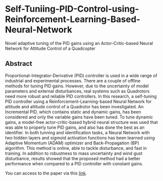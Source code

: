 # Self-Tuniing-PID-Control-using-Reinforcement-Learning-Based-Neural-Network
Novel adaptive tuning of the PID gains using an Actor-Critic-based Neural Network for Attitude Control of a Quadcopter

## Abstract

Proportional-Integrator-Derivative (PID) controller is used in a wide range of industrial and experimental processes.
There are a couple of offline methods for tuning PID gains. However, due to the uncertainty of model parameters and
external disturbances, real systems such as Quadrotors need more robust and reliable PID controllers. In this research, a
self-tuning PID controller using a Reinforcement-Learning-based Neural Network for attitude and altitude control of a Quadrotor
has been investigated. An Incremental PID, which contains static and dynamic gains, has been considered and only the variable
gains have been tuned. To tune dynamic gains, a model-free actor-critic-based hybrid neural structure was used that was
able to properly tune PID gains, and also has done the best as an identifier. In both tunning and identification tasks, a Neural
Network with two hidden layers and sigmoid activation functions has been learned using Adaptive Momentum (ADAM) optimizer
and Back-Propagation (BP) algorithm. This method is online, able to tackle disturbance, and fast in training. In addition to
robustness to mass uncertainty and wind gust disturbance, results showed that the proposed method had a better performance when
compared to a PID controller with constant gains.

You can access to the paper via this [link](https://github.com/98210184/Self-Tuniing-PID-Control-using-Reinforcement-Learning-Based-Neural-Network/blob/main/Article%20-%20Intelligent%20Self-Tuning%20PID%20Controller.pdf).

